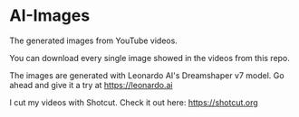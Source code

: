 # AI-Images
The generated images from YouTube videos.

You can download every single image showed in the videos from this repo.

The images are generated with Leonardo AI's Dreamshaper v7 model. Go ahead and give it a try at https://leonardo.ai

I cut my videos with Shotcut. Check it out here: https://shotcut.org
